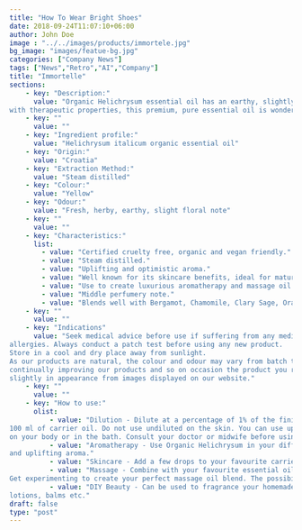 ```yaml
---
title: "How To Wear Bright Shoes"
date: 2018-09-24T11:07:10+06:00
author: John Doe
image : "../../images/products/immortele.jpg"
bg_image: "images/featue-bg.jpg"
categories: ["Company News"]
tags: ["News","Retro","AI","Company"]
title: "Immortelle"
sections: 
    - key: "Description:"
      value: "Organic Helichrysum essential oil has an earthy, slightly floral scent. Jam packed
with therapeutic properties, this premium, pure essential oil is wonderful for aromatherapy."
    - key: ""
      value: ""
    - key: "Ingredient profile:"
      value: "Helichrysum italicum organic essential oil"
    - key: "Origin:"
      value: "Croatia"
    - key: "Extraction Method:"
      value: "Steam distilled"
    - key: "Colour:"
      value: "Yellow"
    - key: "Odour:"
      value: "Fresh, herby, earthy, slight floral note"
    - key: ""
      value: ""
    - key: "Characteristics:"
      list: 
        - value: "Certified cruelty free, organic and vegan friendly."
        - value: "Steam distilled."
        - value: "Uplifting and optimistic aroma."
        - value: "Well known for its skincare benefits, ideal for mature skincare preparations."
        - value: "Use to create luxurious aromatherapy and massage oil blends."
        - value: "Middle perfumery note."
        - value: "Blends well with Bergamot, Chamomile, Clary Sage, Orange and Rosemary."
    - key: ""
      value: ""
    - key: "Indications"
      value: "Seek medical advice before use if suffering from any medical conditions or
allergies. Always conduct a patch test before using any new product.
Store in a cool and dry place away from sunlight.
As our products are natural, the colour and odour may vary from batch to batch. We are
continually improving our products and so on occasion the product you receive may differ
slightly in appearance from images displayed on our website."
    - key: ""
      value: ""
    - key: "How to use:"
      olist: 
          - value: "Dilution - Dilute at a percentage of 1% of the finished blend, 1 ml of essential oil (approx. 20 drops) to
100 ml of carrier oil. Do not use undiluted on the skin. You can use up to 3% dilution for use
on your body or in the bath. Consult your doctor or midwife before using during pregnancy."
          - value: "Aromatherapy - Use Organic Helichrysum in your diffuser or oil burner and immerse yourself in the delicate
and uplifting aroma."
          - value: "Skincare - Add a few drops to your favourite carrier oil to create your own super simple night serum."
          - value: "Massage - Combine with your favourite essential oils and a carrier oil for a personalised massage oil.
Get experimenting to create your perfect massage oil blend. The possibilities are endless!"
          - value: "DIY Beauty - Can be used to fragrance your homemade beauty formulations such as creams, serums,
lotions, balms etc."
draft: false
type: "post"
---
```

